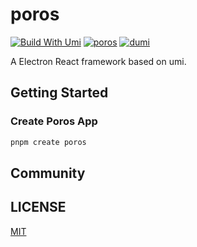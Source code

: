 # poros
[![Build With Umi](https://img.shields.io/badge/build%20with-umi-028fe4.svg?style=flat-square)](http://umijs.org/) <a href="https://porosjs.com"><img src="https://img.shields.io/badge/porosjs-poros-blue.svg" alt="poros" /></a>
[![dumi](https://img.shields.io/badge/docs%20by-dumi-blue)](https://github.com/umijs/dumi)

A Electron React framework based on umi.

## Getting Started

### Create Poros App

```bash
pnpm create poros
```


## Community


## LICENSE

[MIT](https://github.com/porosjs/poros/blob/main/LICENSE)
